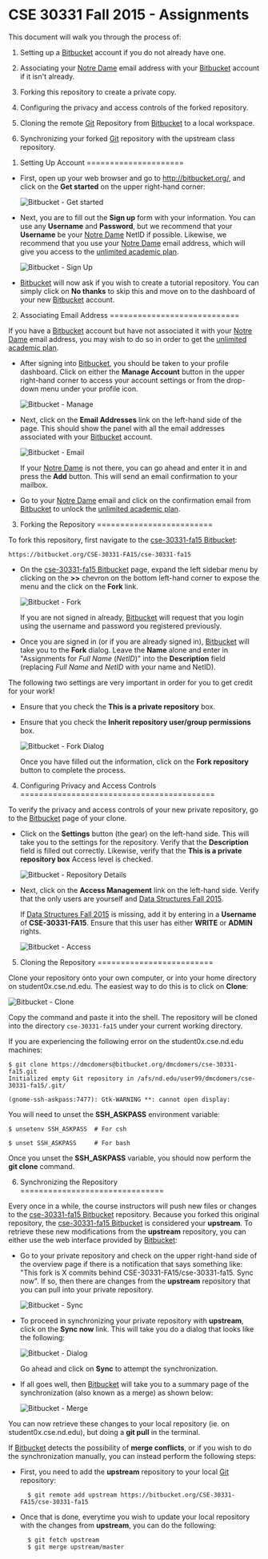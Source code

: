 CSE 30331 Fall 2015 - Assignments
=================================

This document will walk you through the process of:

1. Setting up a [Bitbucket] account if you do not already have one.

2. Associating your [Notre Dame] email address with your [Bitbucket] account if
   it isn't already.

3. Forking this repository to create a private copy.

4. Configuring the privacy and access controls of the forked repository.

5. Cloning the remote [Git] Repository from [Bitbucket] to a local workspace.

6. Synchronizing your forked [Git] repository with the upstream class
   repository.

[Bitbucket]:	https://bitbucket.org
[Notre Dame]:	http://www.nd.edu
[unlimited academic plan]:  https://bitbucket.org/plans/
[cse-30331-fa15 Bitbucket]: https://bitbucket.org/CSE-30331-FA15/cse-30331-fa15
[Git]:	https://git-scm.com/

1. Setting Up Account
=====================

* First, open up your web browser and go to http://bitbucket.org/, and click on
  the **Get started** on the upper right-hand corner:

    ![Bitbucket - Get started](http://www3.nd.edu/~pbui/teaching/cse.34331.fa15/static/img/bitbucket_get_started.png)

* Next, you are to fill out the **Sign up** form with your information.  You
  can use any **Username** and **Password**, but we recommend that your
  **Username** be your [Notre Dame] NetID if possible.  Likewise, we recommend 
  that you use your [Notre Dame] email address, which will give you access to 
  the [unlimited academic plan].

    ![Bitbucket - Sign Up](http://www3.nd.edu/~pbui/teaching/cse.34331.fa15/static/img/bitbucket_signup.png)

* [Bitbucket] will now ask if you wish to create a tutorial repository.  You
  can simply click on **No thanks** to skip this and move on to the dashboard
  of your new [Bitbucket] account.

2. Associating Email Address
============================

If you have a [Bitbucket] account but have not associated it with your
[Notre Dame] email address, you may wish to do so in order to get the
[unlimited academic plan].

* After signing into [Bitbucket], you should be taken to your profile
  dashboard.  Click on either the **Manage Account** button in the upper
  right-hand corner to access your account settings or from the drop-down menu
  under your profile icon.

    ![Bitbucket - Manage](http://www3.nd.edu/~pbui/teaching/cse.34331.fa15/static/img/bitbucket_manage.png)

* Next, click on the **Email Addresses** link on the left-hand side of the
  page.  This should show the panel with all the email addresses associated
  with your [Bitbucket] account.

    ![Bitbucket - Email](http://www3.nd.edu/~pbui/teaching/cse.34331.fa15/static/img/bitbucket_email.png)

    If your [Notre Dame] is not there, you can go ahead and enter it in and
    press the **Add** button.  This will send an email confirmation to your
    mailbox.

* Go to your [Notre Dame] email and click on the confirmation email from
  [Bitbucket] to unlock the [unlimited academic plan].

3. Forking the Repository
=========================

To fork this repository, first navigate to the [cse-30331-fa15 Bitbucket]:

    https://bitbucket.org/CSE-30331-FA15/cse-30331-fa15

* On the [cse-30331-fa15 Bitbucket] page, expand the left sidebar menu by
  clicking on the **>>** chevron on the bottom left-hand corner to expose the
  menu and the click on the **Fork** link.

    ![Bitbucket - Fork](http://www3.nd.edu/~pbui/teaching/cse.34331.fa15/static/img/bitbucket_fork.png)

    If you are not signed in already, [Bitbucket] will request that you login
    using the username and password you registered previously.

* Once you are signed in (or if you are already signed in), [Bitbucket] will
  take you to the **Fork** dialog.  Leave the **Name** alone and enter in
  "Assignments for _Full Name_ (_NetID_)" into the **Description** field 
  (replacing _Full Name_ and _NetID_ with your name and NetID).

The following two settings are very important in order for you to get credit for your work!

* Ensure that you check the **This is a private repository** box.

* Ensure that you check the **Inherit repository user/group permissions** box.

    ![Bitbucket - Fork Dialog](http://www3.nd.edu/~pbui/teaching/cse.34331.fa15/static/img/bitbucket_fork_dialog.png)

    Once you have filled out the information, click on the **Fork repository**
    button to complete the process.

4. Configuring Privacy and Access Controls
==========================================

To verify the privacy and access controls of your new private repository, go to
the [Bitbucket] page of your clone.

* Click on the **Settings** button (the gear) on the left-hand side.  This
  will take you to the settings for the repository.  Verify that the
  **Description** field is filled out correctly.  Likewise, verify that the
  **This is a private repository box** Access level is checked.

    ![Bitbucket - Repository Details](http://www3.nd.edu/~pbui/teaching/cse.34331.fa15/static/img/bitbucket_repo_details.png)

* Next, click on the **Access Management** link on the left-hand side.  Verify
  that the only users are yourself and [Data Structures Fall
  2015](https://bitbucket.org/CSE-30331-FA15/).

    If [Data Structures Fall
  2015](https://bitbucket.org/CSE-30331-FA15/) is missing, add it by entering in a **Username** of
    **CSE-30331-FA15**.  Ensure that this user has either **WRITE** or
    **ADMIN** rights.

    ![Bitbucket - Access](http://www3.nd.edu/~pbui/teaching/cse.34331.fa15/static/img/bitbucket_repo_access.png)

5. Cloning the Repository
=========================

Clone your repository onto your own computer, or into your home directory on student0x.cse.nd.edu. The easiest way to do this is to click on **Clone**:

![Bitbucket - Clone](http://www3.nd.edu/~pbui/teaching/cse.34331.fa15/static/img/bitbucket_clone.png)

Copy the command and paste it into the shell. The repository will be cloned into the directory `cse-30331-fa15` under your current working directory.

If you are experiencing the following error on the student0x.cse.nd.edu machines:

    $ git clone https://dmcdomers@bitbucket.org/dmcdomers/cse-30331-fa15.git
    Initialized empty Git repository in /afs/nd.edu/user99/dmcdomers/cse-30331-fa15/.git/

    (gnome-ssh-askpass:7477): Gtk-WARNING **: cannot open display:

You will need to unset the **SSH_ASKPASS** environment variable:

    $ unsetenv SSH_ASKPASS  # For csh

    $ unset SSH_ASKPASS     # For bash

Once you unset the **SSH_ASKPASS** variable, you should now perform the **git
clone** command.

6. Synchronizing the Repository
===============================

Every once in a while, the course instructors will push new files or changes to
the [cse-30331-fa15 Bitbucket] repository.  Because you forked this original
repository, the [cse-30331-fa15 Bitbucket] is considered your **upstream**.  To
retrieve these new modifications from the **upstream** repository, you can
either use the web interface provided by [Bitbucket]:

* Go to your private repository and check on the upper right-hand side of the
  overview page if there is a notification that says something like: "This fork
  is X commits behind CSE-30331-FA15/cse-30331-fa15. Sync now".  If so, then
  there are changes from the **upstream** repository that you can pull into
  your private repository.

    ![Bitbucket - Sync](http://www3.nd.edu/~pbui/teaching/cse.34331.fa15/static/img/bitbucket_sync.png)

* To proceed in synchronizing your private repository with **upstream**, click
  on the **Sync now** link.  This will take you do a dialog that looks like the
  following:

    ![Bitbucket - Dialog](http://www3.nd.edu/~pbui/teaching/cse.34331.fa15/static/img/bitbucket_sync_dialog.png)

    Go ahead and click on **Sync** to attempt the synchronization.

* If all goes well, then [Bitbucket] will take you to a summary page of the
  synchronization (also known as a merge) as shown below:

    ![Bitbucket - Merge](http://www3.nd.edu/~pbui/teaching/cse.34331.fa15/static/img/bitbucket_sync_merge.png)

You can now retrieve these changes to your local repository (ie. on
student0x.cse.nd.edu), but doing a **git pull** in the terminal.

If [Bitbucket] detects the possibility of **merge conflicts**, or if you wish
to do the synchronization manually, you can instead perform the following steps:

* First, you need to add the **upstream** repository to your local [Git] repository:

        $ git remote add upstream https://bitbucket.org/CSE-30331-FA15/cse-30331-fa15

* Once that is done, everytime you wish to update your local repository with
  the changes from **upstream**, you can do the following:
  
        $ git fetch upstream
        $ git merge upstream/master
